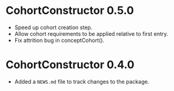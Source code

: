# CohortConstructor 0.5.0

* Speed up cohort creation step.
* Allow cohort requirements to be applied relative to first entry.
* Fix attrition bug in conceptCohort().

# CohortConstructor 0.4.0

* Added a `NEWS.md` file to track changes to the package.
